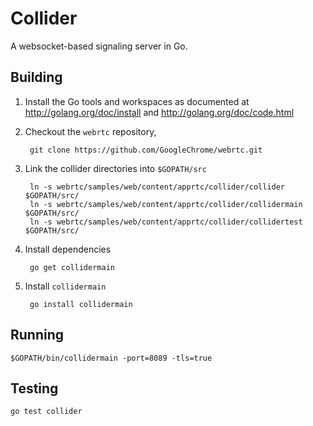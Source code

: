 # Collider

A websocket-based signaling server in Go.

## Building

1. Install the Go tools and workspaces as documented at http://golang.org/doc/install and http://golang.org/doc/code.html

2. Checkout the `webrtc` repository,

        git clone https://github.com/GoogleChrome/webrtc.git

3. Link the collider directories into `$GOPATH/src`

        ln -s webrtc/samples/web/content/apprtc/collider/collider $GOPATH/src/
        ln -s webrtc/samples/web/content/apprtc/collider/collidermain $GOPATH/src/
        ln -s webrtc/samples/web/content/apprtc/collider/collidertest $GOPATH/src/

4. Install dependencies

        go get collidermain

5. Install `collidermain`

        go install collidermain


## Running

    $GOPATH/bin/collidermain -port=8089 -tls=true

## Testing

    go test collider

